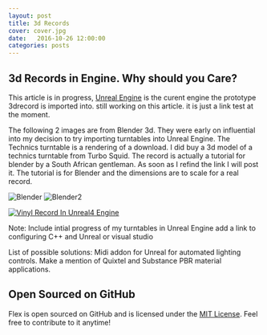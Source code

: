 ```yaml
---
layout: post
title: 3d Records
cover: cover.jpg
date:   2016-10-26 12:00:00
categories: posts
---
```


## 3d Records in Engine. Why should you Care?


This article is in progress, [Unreal Engine](https://www.unrealengine.com/blog) is the curent engine
the prototype 3drecord is imported into. still working on this article. it is just a link test at the moment. 

The following 2 images are from Blender 3d. They were early on influential into my decision to try importing turntables into Unreal Engine. The Technics turntable is a rendering of a download. I did buy a 3d model of a technics turntable from Turbo Squid. The record is actually a tutorial for blender by a South African gentleman. As soon as I refind the link I will post it. The tutorial is for Blender and the dimensions are to scale for a real record. 

![Blender](/flex/images/BlenderRecord.jpg) 
![Blender2](/flex/images/BlenderRecord2.jpg) 

[![Vinyl Record In Unreal4 Engine](/flex/images/vinylUtube.jpg)](https://www.youtube.com/embed/2trAGuT5Ge0 "Vinyl Record In Unreal4 Engine")

Note: Include intial progress of my turntables in Unreal Engine
      add a link to configuring C++ and Unreal or visual studio
      
List of possible solutions:  Midi addon for Unreal for automated lighting controls. 
Make a mention of Quixtel and Substance PBR material applications. 




## Open Sourced on GitHub

Flex is open sourced on GitHub 
and is licensed under the [MIT License](http://opensource.org/licenses/MIT).
 Feel free to contribute to it anytime!


